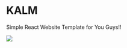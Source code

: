 # KALM
Simple React Website Template for You Guys!!

![](https://res.cloudinary.com/codelifings/image/upload/v1598771177/ok_o3y7jh.png)
